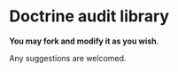 # Doctrine audit library

**You may fork and modify it as you wish**.

Any suggestions are welcomed.
